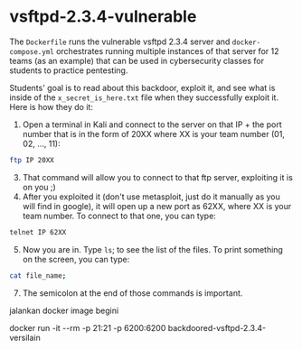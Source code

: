 # vsftpd-2.3.4-vulnerable

The `Dockerfile` runs the vulnerable vsftpd 2.3.4 server and `docker-compose.yml` orchestrates running multiple instances of that server for 12 teams (as an example) that can be used in cybersecurity classes for students to practice pentesting. 

Students' goal is to read about this backdoor, exploit it, and see what is inside of the `x_secret_is_here.txt` file when they successfully exploit it. Here is how they do it:

1. Open a terminal in Kali and connect to the server on that IP + the port number that is in the form of 20XX where XX is your team number (01, 02, ..., 11):
```sh
ftp IP 20XX
```
3. That command will allow you to connect to that ftp server, exploiting it is on you ;)
4. After you exploited it (don't use metasploit, just do it manually as you will find in google), it will open up a new port as 62XX, where XX is your team number. To connect to that one, you can type:
```sh
telnet IP 62XX
```
5. Now you are in. Type `ls`; to see the list of the files. To print something on the screen, you can type:
```sh
cat file_name;
```
7. The semicolon at the end of those commands is important.


jalankan docker image begini

docker run -it --rm -p 21:21 -p 6200:6200 backdoored-vsftpd-2.3.4-versilain
